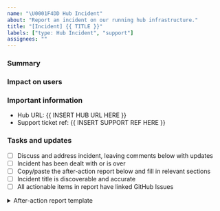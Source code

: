 ```yaml
---
name: "\U0001F4DD Hub Incident"
about: "Report an incident on our running hub infrastructure."
title: "[Incident] {{ TITLE }}"
labels: ["type: Hub Incident", "support"]
assignees: ""
---
```


### Summary

<!-- Quick summary of the problem and resolution. Update as we learn more -->

### Impact on users

<!-- How this impacts users on the hub. Help us understand how urgent this is. -->

### Important information

<!-- Any links that could help people debug or learn more.  -->

- Hub URL: {{ INSERT HUB URL HERE }}
- Support ticket ref: {{ INSERT SUPPORT REF HERE }}

### Tasks and updates

- [ ] Discuss and address incident, leaving comments below with updates
- [ ] Incident has been dealt with or is over
- [ ] Copy/paste the after-action report below and fill in relevant sections
- [ ] Incident title is discoverable and accurate
- [ ] All actionable items in report have linked GitHub Issues

<!-- A copy/paste-able after-action report to help with follow-up -->
<details>
<summary>After-action report template</summary>

```
# After-action report

These sections should be filled out once we've resolved the incident and know what happened.
They should focus on the knowledge we've gained and any improvements we should take.

## Timeline

_A short list of dates / times and major updates, with links to relevant comments in the issue for more context._

All times in {{ most convenient timezone}}.

- {{ yyyy-mm-dd }} - [Summary of first update](link to comment)
- {{ yyyy-mm-dd }} - [Summary of another update](link to comment)
- {{ yyyy-mm-dd }} - [Summary of final update](link to comment)


## What went wrong

_Things that could have gone better. Ideally these should result in concrete
action items that have GitHub issues created for them and linked to under
Action items._

- Thing one
- Thing two

## Where we got lucky

_These are good things that happened to us but not because we had planned for them._

- Thing one
- Thing two

## Follow-up actions

_Every action item should have a GitHub issue (even a small skeleton of one) attached to it, so these do not get forgotten. These issues don't have to be in `infrastructure/`, they can be in other repositories._

### Process improvements

1. {{ summary }} [link to github issue]
2. {{ summary }} [link to github issue]

### Documentation improvements

1. {{ summary }} [link to github issue]
2. {{ summary }} [link to github issue]

### Technical improvements

1. {{ summary }} [link to github issue]
2. {{ summary }} [link to github issue]
```

</details>
